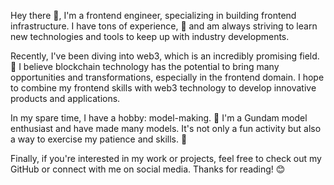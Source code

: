 Hey there 👋, I'm a frontend engineer, specializing in building frontend infrastructure. I have tons of experience, 💪 and am always striving to learn new technologies and tools to keep up with industry developments.

Recently, I've been diving into web3, which is an incredibly promising field. 🚀 I believe blockchain technology has the potential to bring many opportunities and transformations, especially in the frontend domain. I hope to combine my frontend skills with web3 technology to develop innovative products and applications.

In my spare time, I have a hobby: model-making. 🤖 I'm a Gundam model enthusiast and have made many models. It's not only a fun activity but also a way to exercise my patience and skills. 🎨

Finally, if you're interested in my work or projects, feel free to check out my GitHub or connect with me on social media. Thanks for reading! 😊
